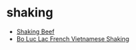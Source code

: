 # shaking

 * [Shaking Beef](../index/s/shaking-beef-236373.json)
 * [Bo Luc Lac French Vietnamese Shaking](../index/b/bo-luc-lac-french-vietnamese-shaking.json)
